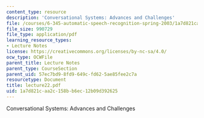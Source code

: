 ```yaml
---
content_type: resource
description: 'Conversational Systems: Advances and Challenges'
file: /courses/6-345-automatic-speech-recognition-spring-2003/1a7d821caa2c158bb6ec12b09d392625_lecture22.pdf
file_size: 990729
file_type: application/pdf
learning_resource_types:
- Lecture Notes
license: https://creativecommons.org/licenses/by-nc-sa/4.0/
ocw_type: OCWFile
parent_title: Lecture Notes
parent_type: CourseSection
parent_uid: 57ec7bd9-8fd9-649c-fd62-5ae85fee2c7a
resourcetype: Document
title: lecture22.pdf
uid: 1a7d821c-aa2c-158b-b6ec-12b09d392625
---
```

Conversational Systems: Advances and Challenges
